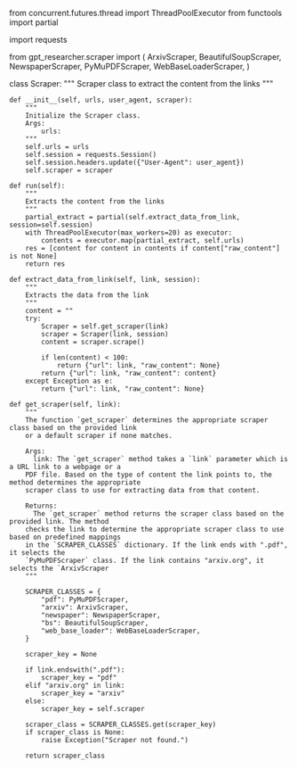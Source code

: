 from concurrent.futures.thread import ThreadPoolExecutor from functools
import partial

import requests

from gpt_researcher.scraper import ( ArxivScraper, BeautifulSoupScraper,
NewspaperScraper, PyMuPDFScraper, WebBaseLoaderScraper, )

class Scraper: """ Scraper class to extract the content from the links
"""

    def __init__(self, urls, user_agent, scraper):
        """
        Initialize the Scraper class.
        Args:
            urls:
        """
        self.urls = urls
        self.session = requests.Session()
        self.session.headers.update({"User-Agent": user_agent})
        self.scraper = scraper

    def run(self):
        """
        Extracts the content from the links
        """
        partial_extract = partial(self.extract_data_from_link, session=self.session)
        with ThreadPoolExecutor(max_workers=20) as executor:
            contents = executor.map(partial_extract, self.urls)
        res = [content for content in contents if content["raw_content"] is not None]
        return res

    def extract_data_from_link(self, link, session):
        """
        Extracts the data from the link
        """
        content = ""
        try:
            Scraper = self.get_scraper(link)
            scraper = Scraper(link, session)
            content = scraper.scrape()

            if len(content) < 100:
                return {"url": link, "raw_content": None}
            return {"url": link, "raw_content": content}
        except Exception as e:
            return {"url": link, "raw_content": None}

    def get_scraper(self, link):
        """
        The function `get_scraper` determines the appropriate scraper class based on the provided link
        or a default scraper if none matches.

        Args:
          link: The `get_scraper` method takes a `link` parameter which is a URL link to a webpage or a
        PDF file. Based on the type of content the link points to, the method determines the appropriate
        scraper class to use for extracting data from that content.

        Returns:
          The `get_scraper` method returns the scraper class based on the provided link. The method
        checks the link to determine the appropriate scraper class to use based on predefined mappings
        in the `SCRAPER_CLASSES` dictionary. If the link ends with ".pdf", it selects the
        `PyMuPDFScraper` class. If the link contains "arxiv.org", it selects the `ArxivScraper
        """

        SCRAPER_CLASSES = {
            "pdf": PyMuPDFScraper,
            "arxiv": ArxivScraper,
            "newspaper": NewspaperScraper,
            "bs": BeautifulSoupScraper,
            "web_base_loader": WebBaseLoaderScraper,
        }

        scraper_key = None

        if link.endswith(".pdf"):
            scraper_key = "pdf"
        elif "arxiv.org" in link:
            scraper_key = "arxiv"
        else:
            scraper_key = self.scraper

        scraper_class = SCRAPER_CLASSES.get(scraper_key)
        if scraper_class is None:
            raise Exception("Scraper not found.")

        return scraper_class
